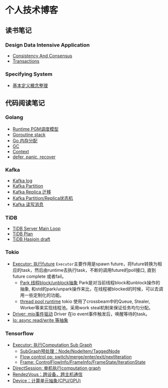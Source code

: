 # 个人技术博客

## 读书笔记

### Design Data Intensive Application
- [Consistency And Consensus](./src/ddia/consistency-and-consensus.md)
- [Transactions](./src/ddia/transactions.md)

### Specifying System

- [基本定义概念整理](./src/specifying-systems/basic-concepts.md)


## 代码阅读笔记
### Golang

- [Runtime PGM调度模型](./src/golang/pgm.md)
- [Goroutine stack](./src/golang/goroutine-stack.md)
- [Go 内存分配](./src/golang/memory.md)
- [GC](./src/golang/GC.md)
- [Context](./src/golang/context.md)
- [defer, panic, recover](./src/golang/defer-panic-recover.md)

### Kafka

- [Kafka log](./src/kafka/log.md)
- [Kafka Partition](./src/kafka/partition.md)
- [Kafka Replica 迁移](./src/kafka/replica-assignment.md)
- [Kafka Partition/Replica状态机](./src/kafka/paritition-replica-statemachine.md)
- [Kafka 读写消息](./src/kafka/kafka-produce-fetch.md)

### TiDB

- [TiDB Server Main Loop](./src/tidb/main.md)
- [TiDB Plan](./src/tidb/plan.md)
- [TiDB Hasjoin draft](./src/tidb/hash-join.md)


### Tokio

- [Executor: 执行future](./src/tokio/executor.md) ``Executor``主要作用是spawn future，将future转换为相应的task，然后由runtime去执行task，不断的调用future的poll接口, 直到future complete 或者fail。
  - [Park 线程block/unblock抽象](./src/tokio/park.md) Park是对当前线程block和unblock操作的抽象, 和std的park/unpark操作来比，在线程被blocked的时候，可以去调用一些定制化的功能。
  - [thread pool runtime](./src/tokio/thread-pool.md) tokio 使用了crossbeam中的Queue, Stealer, Worker等来实现线程池。采用work steal机制来保证任务均匀分配。
- [Driver: mio事件驱动](./src/tokio/driver.md) Driver 在io event事件触发后，唤醒等待的task。
- [Io: async read/write 等抽象](./src/tokio/io.md)

### Tensorflow

- [Executor: 执行Computation Sub Graph](./src/tensorflow/executor.md)
    - [SubGraph预处理：Node/NodeItem/TaggedNode](./src/tensorflow/executor-subgraph-preprocess.md)
    - [Flow control op: switch/merge/enter/exit/nextIteration](./src/tensorflow/flow-control-op.md)
    - [Frame: ControlFlowInfo/FrameInfo/FrameState/IterationState](./src/tensorflow/executor-frame.md)
- [DirectSession: 单机执行computation graph](./src/tensorflow/direct-session.md)
- [RendezVous：跨设备，跨主机通信](./src/tensorflow/rendezvous.md)
- [Device：计算单元抽象(CPU/GPU)](./src/tensorflow/device.md)
